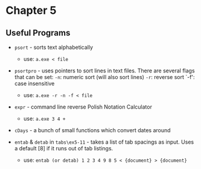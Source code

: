 # Chapter 5

## Useful Programs
* `psort` - sorts text alphabetically
    * use: `a.exe < file`

* `psortpro` - uses pointers to sort lines in text files. There are several flags that can be set:
    `-n`: numeric sort (will also sort lines)
    `-r`: reverse sort
    `-f': case insensitive
    * use: `a.exe -r -n -f < file`

* `expr` - command line reverse Polish Notation Calculator
    * use: `a.exe 3 4 +`

* `cDays` - a bunch of small functions which convert dates around

* `entab` & `detab` in `tabs\ex5-11` - takes a list of tab spacings as input. Uses a default [8] if it runs out of tab listings.
    * use: `entab (or detab) 1 2 3 4 9 8 5 < {document} > {document}`
